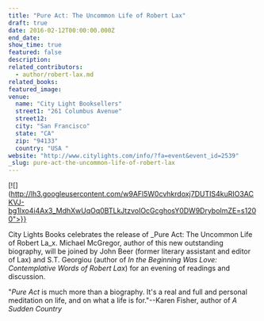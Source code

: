 ```yaml
---
title: "Pure Act: The Uncommon Life of Robert Lax"
draft: true
date: 2016-02-12T00:00:00.000Z
end_date:
show_time: true
featured: false
description:
related_contributors:
  - author/robert-lax.md
related_books:
featured_image: 
venue:
  name: "City Light Booksellers"
  street1: "261 Columbus Avenue"
  street12:
  city: "San Francisco"
  state: "CA"
  zip: "94133"
  country: "USA "
website: "http://www.citylights.com/info/?fa=event&event_id=2539"
_slug: pure-act-the-uncommon-life-of-robert-lax
---
```


[![](http://lh3.googleusercontent.com/w9AFl5W0cvhkrdoxj7DUTIS4kuRIO3ACKVJ-bg1lxo4i4Ax3_MdhXwUqOq0BTLkJtzvoIOcGcghosY0DW9DryboImZE=s1200">}}
<!-- robert-lax-2.jpg) -->

City Lights Books celebrates the release of _Pure Act: The Uncommon Life of Robert La_x. Michael McGregor, author of this new outstanding biography, will be joined by John Beer (former literary assistant and editor of Lax) and S.T. Georgiou (author of _In the Beginning Was Love: Contemplative Words of Robert Lax_) for an evening of readings and discussion.

"_Pure Act_ is much more than a biography. It's a real and full and personal meditation on life, and on what a life is for."--Karen Fisher, author of _A Sudden Country_

